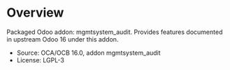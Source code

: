 # Overview

Packaged Odoo addon: mgmtsystem_audit. Provides features documented in upstream Odoo 16 under this addon.

- Source: OCA/OCB 16.0, addon mgmtsystem_audit
- License: LGPL-3
